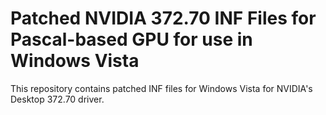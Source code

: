 # Patched NVIDIA 372.70 INF Files for Pascal-based GPU for use in Windows Vista
This repository contains patched INF files for Windows Vista for NVIDIA's Desktop 372.70 driver.
